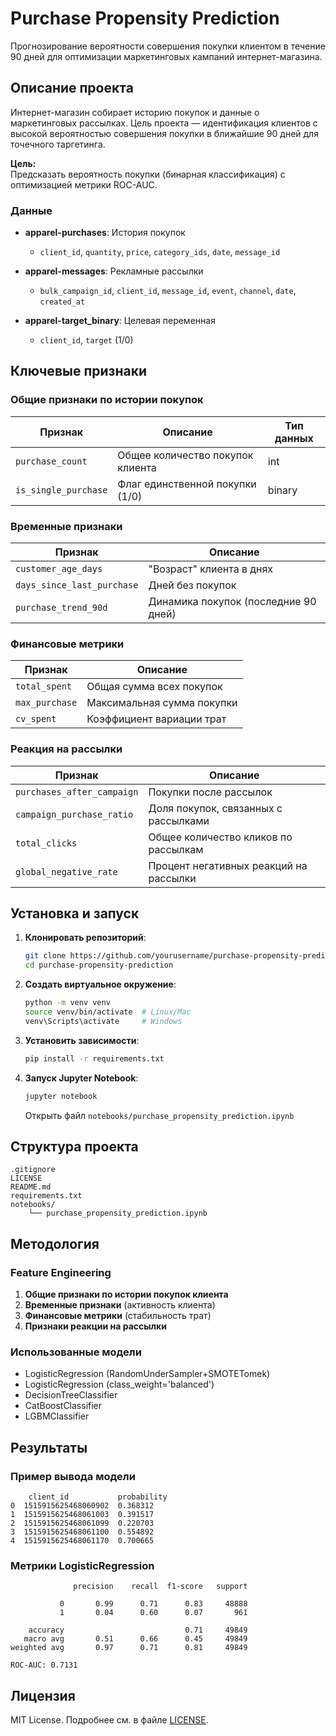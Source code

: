 # Purchase Propensity Prediction

Прогнозирование вероятности совершения покупки клиентом в течение 90 дней для оптимизации маркетинговых кампаний интернет-магазина.

## Описание проекта

Интернет-магазин собирает историю покупок и данные о маркетинговых рассылках. Цель проекта — идентификация клиентов с высокой вероятностью совершения покупки в ближайшие 90 дней для точечного таргетинга.

**Цель:**  
Предсказать вероятность покупки (бинарная классификация) с оптимизацией метрики ROC-AUC.

### Данные
- **apparel-purchases**: История покупок
  - `client_id`, `quantity`, `price`, `category_ids`, `date`, `message_id`
  
- **apparel-messages**: Рекламные рассылки
  - `bulk_campaign_id`, `client_id`, `message_id`, `event`, `channel`, `date`, `created_at`
  
- **apparel-target_binary**: Целевая переменная
  - `client_id`, `target` (1/0)

## Ключевые признаки

### Общие признаки по истории покупок
| Признак               | Описание                                  | Тип данных |
|-----------------------|------------------------------------------|------------|
| `purchase_count`      | Общее количество покупок клиента         | int        |
| `is_single_purchase`  | Флаг единственной покупки (1/0)          | binary     |

### Временные признаки
| Признак                     | Описание                                  |
|-----------------------------|------------------------------------------|
| `customer_age_days`         | "Возраст" клиента в днях                 |
| `days_since_last_purchase`  | Дней без покупок                         |
| `purchase_trend_90d`        | Динамика покупок (последние 90 дней)     |

### Финансовые метрики
| Признак            | Описание                                |
|--------------------|----------------------------------------|
| `total_spent`      | Общая сумма всех покупок               |
| `max_purchase`     | Максимальная сумма покупки             |
| `cv_spent`         | Коэффициент вариации трат              |

### Реакция на рассылки
| Признак                     | Описание                                  |
|-----------------------------|------------------------------------------|
| `purchases_after_campaign`  | Покупки после рассылок                   |
| `campaign_purchase_ratio`   | Доля покупок, связанных с рассылками     |
| `total_clicks`              | Общее количество кликов по рассылкам     |
| `global_negative_rate`      | Процент негативных реакций на рассылки   |

## Установка и запуск

1. **Клонировать репозиторий**:
   ```bash
   git clone https://github.com/yourusername/purchase-propensity-prediction.git
   cd purchase-propensity-prediction
   ```

2. **Создать виртуальное окружение**:
   ```bash
   python -m venv venv
   source venv/bin/activate  # Linux/Mac
   venv\Scripts\activate     # Windows
   ```

3. **Установить зависимости**:
   ```bash
   pip install -r requirements.txt
   ```

4. **Запуск Jupyter Notebook**:
   ```bash
   jupyter notebook
   ```
   Открыть файл `notebooks/purchase_propensity_prediction.ipynb`

## Структура проекта
```
.gitignore
LICENSE
README.md
requirements.txt
notebooks/
    └── purchase_propensity_prediction.ipynb
```

## Методология

### Feature Engineering
1. **Общие признаки по истории покупок клиента**
2. **Временные признаки** (активность клиента)
3. **Финансовые метрики** (стабильность трат)
4. **Признаки реакции на рассылки**

### Использованные модели
- LogisticRegression (RandomUnderSampler+SMOTETomek)
- LogisticRegression (class_weight='balanced')
- DecisionTreeClassifier
- CatBoostClassifier
- LGBMClassifier

## Результаты

### Пример вывода модели
```
    client_id	        probability
0  1515915625468060902	0.368312
1  1515915625468061003	0.391517
2  1515915625468061099	0.220703
3  1515915625468061100	0.554892
4  1515915625468061170	0.700665
```

### Метрики LogisticRegression
```
              precision    recall  f1-score   support

           0       0.99      0.71      0.83     48888
           1       0.04      0.60      0.07       961

    accuracy                           0.71     49849
   macro avg       0.51      0.66      0.45     49849
weighted avg       0.97      0.71      0.81     49849

ROC-AUC: 0.7131
```

## Лицензия
MIT License. Подробнее см. в файле [LICENSE](LICENSE).
